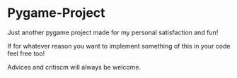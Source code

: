 # Pygame-Project
Just another pygame project made for my personal satisfaction and fun!

If for whatever reason you want to implement something of this in your code feel free too!

Advices and critiscm will always be welcome.
